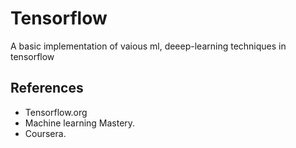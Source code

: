 # Tensorflow
A basic implementation of vaious ml, deeep-learning techniques in tensorflow
## References
* Tensorflow.org
* Machine learning Mastery.
* Coursera.
